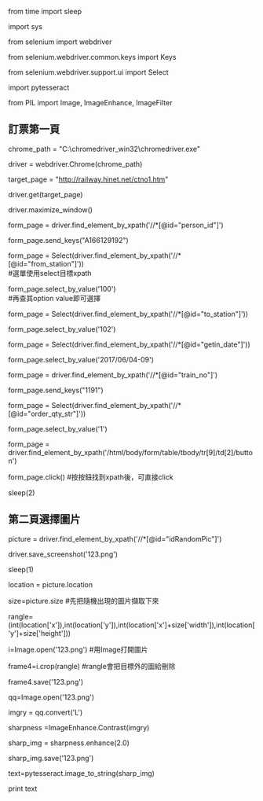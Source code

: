 from time import sleep

import sys

from selenium import webdriver

from selenium.webdriver.common.keys import Keys

from selenium.webdriver.support.ui import Select

import pytesseract

from PIL import Image, ImageEnhance, ImageFilter

## 訂票第一頁

chrome_path = "C:\chromedriver_win32\chromedriver.exe"

driver = webdriver.Chrome(chrome_path)

target_page = "http://railway.hinet.net/ctno1.htm"

driver.get(target_page)

driver.maximize_window()

form_page = driver.find_element_by_xpath('//*[@id="person_id"]')

form_page.send_keys("A166129192")

form_page = Select(driver.find_element_by_xpath('//*[@id="from_station"]'))		
#選單使用select目標xpath

form_page.select_by_value('100')	
#再查其option value即可選擇

form_page = Select(driver.find_element_by_xpath('//*[@id="to_station"]'))

form_page.select_by_value('102')

form_page = Select(driver.find_element_by_xpath('//*[@id="getin_date"]'))

form_page.select_by_value('2017/06/04-09')

form_page = driver.find_element_by_xpath('//*[@id="train_no"]')

form_page.send_keys("1191")

form_page = Select(driver.find_element_by_xpath('//*[@id="order_qty_str"]'))

form_page.select_by_value('1')

form_page = driver.find_element_by_xpath('/html/body/form/table/tbody/tr[9]/td[2]/button')

form_page.click()		#按按鈕找到xpath後，可直接click


sleep(2)

## 第二頁選擇圖片

picture = driver.find_element_by_xpath('//*[@id="idRandomPic"]')

driver.save_screenshot('123.png')

sleep(1)

location = picture.location

size=picture.size	#先把隨機出現的圖片擷取下來

rangle=(int(location['x']),int(location['y']),int(location['x']+size['width']),int(location['y']+size['height']))

i=Image.open('123.png')	#用Image打開圖片	

frame4=i.crop(rangle)	#rangle會把目標外的圖給刪除

frame4.save('123.png')

qq=Image.open('123.png')

imgry = qq.convert('L')

sharpness =ImageEnhance.Contrast(imgry)

sharp_img = sharpness.enhance(2.0)

sharp_img.save('123.png')

text=pytesseract.image_to_string(sharp_img)

print text

